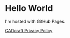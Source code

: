 
<html>

<body>
	<h1>Hello World</h1>
<p>I'm hosted with GitHub Pages.</p>

<a href="#CADcraftPrivacy.md">CADcraft Privacy Policy</a>

</body>
</html>
